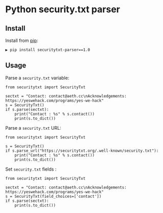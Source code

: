 # Python security.txt parser

## Install

Install from [pip](https://pypi.org/project/securitytxt-parser/1.0/):

```
▶ pip install securitytxt-parser==1.0
```

## Usage

Parse a `security.txt` variable:
```python3
from securitytxt import SecurityTxt

sectxt = "Contact: contact@aeth.cc\nAcknowledgements: https://yeswehack.com/programs/yes-we-hack"
s = SecurityTxt()
if s.parse(sectxt):
    print("Contact : %s" % s.contact())
    print(s.to_dict()) 
```

Parse a `security.txt` URL:
```python3
from securitytxt import SecurityTxt

s = SecurityTxt()
if s.parse_url("https://securitytxt.org/.well-known/security.txt"):
    print("Contact : %s" % s.contact())
    print(s.to_dict())
```

Set `security.txt` fields :
```python3
from securitytxt import SecurityTxt

sectxt = "Contact: contact@aeth.cc\nAcknowledgements: https://yeswehack.com/programs/yes-we-hack"
s = SecurityTxt(field_choices=['contact'])
if s.parse(sectxt):
    print(s.to_dict())
```
